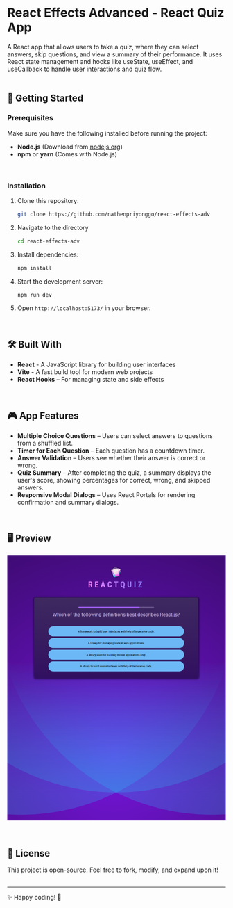 # React Effects Advanced - React Quiz App

A React app that allows users to take a quiz, where they can select answers, skip questions, and view a summary of their performance. It uses React state management and hooks like useState, useEffect, and useCallback to handle user interactions and quiz flow.
<br><br>


## 🚀 Getting Started

### **Prerequisites**
Make sure you have the following installed before running the project:
- **Node.js** (Download from [nodejs.org](https://nodejs.org/))
- **npm** or **yarn** (Comes with Node.js)
<br>

### **Installation**
1. Clone this repository:
   ```sh
   git clone https://github.com/nathenpriyonggo/react-effects-adv
   ```
2. Navigate to the directory
   ```sh
   cd react-effects-adv
   ```
3. Install dependencies:
   ```sh
   npm install
   ```
4. Start the development server:
   ```sh
   npm run dev
   ```
5. Open ```http://localhost:5173/``` in your browser.
<br>

## 🛠️ Built With
- **React** - A JavaScript library for building user interfaces
- **Vite** - A fast build tool for modern web projects
- **React Hooks** – For managing state and side effects
<br>

## 🎮 App Features
- **Multiple Choice Questions** – Users can select answers to questions from a shuffled list.
- **Timer for Each Question** – Each question has a countdown timer.
- **Answer Validation** – Users see whether their answer is correct or wrong.
- **Quiz Summary** – After completing the quiz, a summary displays the user's score, showing percentages for correct, wrong, and skipped answers.
- **Responsive Modal Dialogs** – Uses React Portals for rendering confirmation and summary dialogs.
<br>

## 🖥️ Preview
<p align="center"><img src="webPreview.png" width="700"></p>
<br>

## 📜 License
This project is open-source. Feel free to fork, modify, and expand upon it!
<br><br>


---

✨ Happy coding! 🚀
